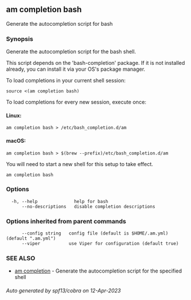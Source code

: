 ## am completion bash

Generate the autocompletion script for bash

### Synopsis

Generate the autocompletion script for the bash shell.

This script depends on the 'bash-completion' package.
If it is not installed already, you can install it via your OS's package manager.

To load completions in your current shell session:

	source <(am completion bash)

To load completions for every new session, execute once:

#### Linux:

	am completion bash > /etc/bash_completion.d/am

#### macOS:

	am completion bash > $(brew --prefix)/etc/bash_completion.d/am

You will need to start a new shell for this setup to take effect.


```
am completion bash
```

### Options

```
  -h, --help              help for bash
      --no-descriptions   disable completion descriptions
```

### Options inherited from parent commands

```
      --config string   config file (default is $HOME/.am.yml) (default ".am.yml")
      --viper           use Viper for configuration (default true)
```

### SEE ALSO

* [am completion](am_completion.md)	 - Generate the autocompletion script for the specified shell

###### Auto generated by spf13/cobra on 12-Apr-2023
